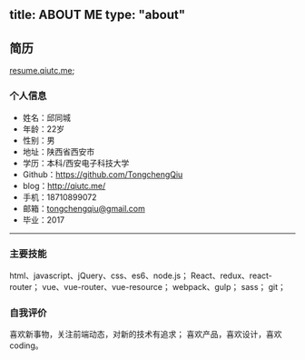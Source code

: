 title: ABOUT ME
type: "about"
---

## 简历

[resume.qiutc.me](resume.qiutc.me);

### 个人信息
- 姓名：邱同城
- 年龄：22岁
- 性别：男
- 地址：陕西省西安市
- 学历：本科/西安电子科技大学
- Github：https://github.com/TongchengQiu
- blog：http://qiutc.me/
- 手机：18710899072
- 邮箱：tongchengqiu@gmail.com
- 毕业：2017

----

### 主要技能

html、javascript、jQuery、css、es6、node.js；
React、redux、react-router；
vue、vue-router、vue-resource；
webpack、gulp；
sass；
git；

### 自我评价

喜欢新事物，关注前端动态，对新的技术有追求；
喜欢产品，喜欢设计，喜欢 coding。
